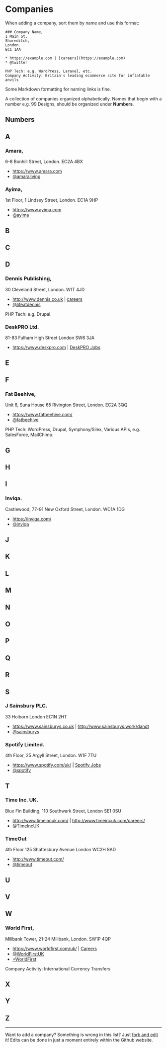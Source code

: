 # Companies

When adding a company, sort them by name and use this format:
```
### Company Name,
1 Main St,
Shoreditch,
London.
EC1 1AA

* https://example.com | [careers](https://example.com)
* @twitter

PHP Tech: e.g. WordPress, Laravel, etc.
Company Activity: Britain's leading ecommerce site for inflatable anvils
```

Some Markdown formatting for naming links is fine.

A collection of companies organized alphabetically. Names that begin with a number e.g. 99 Designs, should be
organized under **Numbers**.


## Numbers


## A

### Amara,
6-8 Bonhill Street,
London.
EC2A 4BX

* https://www.amara.com
* [@amaraliving](https://twitter.com/amaraliving)

### Ayima,
1st Floor,
1 Lindsey Street,
London.
EC1A 9HP 

* https://www.ayima.com
* [@ayima](https://twitter.com/ayima)

## B


## C


## D
### Dennis Publishing,
30 Cleveland Street,
London.
W1T 4JD

* http://www.dennis.co.uk | [careers](http://www.denniscareers.co.uk/)
* [@lifeatdennis](https://twitter.com/lifeatdennis)

PHP Tech: e.g. Drupal.

### DeskPRO Ltd.
81-83 Fulham High Street
London
SW6 3JA

* https://www.deskpro.com | [DeskPRO Jobs](https://www.deskpro.com/careers/)

## E


## F

### Fat Beehive,
Unit 6, Suna House
65 Rivington Street,
London.
EC2A 3QQ

* https://www.fatbeehive.com/
* [@fatbeehive](https://twitter.com/fatbeehive)

PHP Tech: WordPress, Drupal, Symphony/Silex, Various APIs, e.g. SalesForce, MailChimp.

## G


## H


## I

### Inviqa.
Castlewood,
77-91 New Oxford Street,
London.
WC1A 1DG

* https://inviqa.com/
* [@inviqa](https://twitter.com/inviqa)

## J


## K


## L


## M


## N


## O


## P


## Q


## R


## S

### J Sainsbury PLC.
33 Holborn
London
EC1N 2HT

* https://www.sainsburys.co.uk | http://www.sainsburys.work/dandt
* [@sainsburys](https://twitter.com/sainsburys)


### Spotify Limited.
4th Floor,
25 Argyll Street,
London.
W1F 7TU

* https://www.spotify.com/uk/ | [Spotify Jobs](https://www.spotify.com/uk/jobs/opportunities/)
* [@spotify](https://twitter.com/spotify)

## T

### Time Inc. UK.
Blue Fin Building, 
110 Southwark Street, 
London
SE1 0SU 

* http://www.timeincuk.com/ | http://www.timeincuk.com/careers/
* [@TimeIncUK](https://twitter.com/TimeIncUK)


### TimeOut
4th Floor
125 Shaftesbury Avenue
London
WC2H 8AD

* http://www.timeout.com/
* [@timeout](https://twitter.com/timeout)

## U


## V


## W
### World First,
Millbank Tower,
21-24 Millbank,
London.
SW1P 4QP

* https://www.worldfirst.com/uk/ | [Careers](https://www.worldfirst.com/uk/careers/current-vacancies/)
* [@WorldFirstUK](https://twitter.com/WorldFirstUK)
* [+WorldFirst](https://plus.google.com/+worldfirst)

Company Activity: International Currency Transfers

## X


## Y


## Z

----
Want to add a company? Something is wrong in this list? Just <a href="https://github.com/alister/php-in-london/edit/master/companies.md">fork and edit</a> it!  Edits can be done in just a moment entirely within the Github website.
